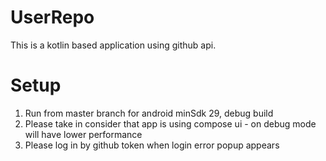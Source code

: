 # UserRepo
This is a kotlin based application using github api.

# Setup
1. Run from master branch for android minSdk 29, debug build
2. Please take in consider that app is using compose ui - on debug mode will have lower performance
3. Please log in by github token when login error popup appears
